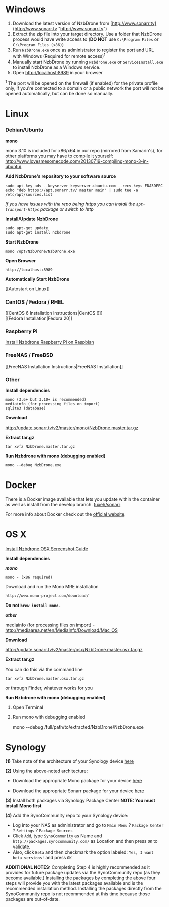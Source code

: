 # Windows
1. Download the latest version of NzbDrone from [http://www.sonarr.tv](http://www.sonarr.tv "http://www.sonarr.tv")
2. Extract the zip file into your target directory. Use a folder that NzbDrone process would have write access to (**DO NOT** use `C:\Program Files` or `C:\Program Files (x86)`)
3. Run `NzbDrone.exe` once as administrator to register the port and URL with Windows (Required for remote access)<sup>1</sup>
4. Manually start NzbDrone by running `Nzbdrone.exe` or `ServiceInstall.exe` to install NzbDrone as a Windows service.
5. Open [http://localhost:8989](http://localhost:8989) in your browser


<sup>1</sup> The port will be opened on the firewall (if enabled) for the private profile only, if you're connected to a domain or a public network the port will not be opened automatically, but can be done so manually.

# Linux #

### Debian/Ubuntu ###

**mono**

mono 3.10 is included for x86/x64 in our repo (mirrored from Xamarin's), for other platforms you may have to compile it yourself: http://www.lovesmesomecode.com/20130719-compiling-mono-3-in-ubuntu/

**Add NzbDrone's repository to your software source**
       

    sudo apt-key adv --keyserver keyserver.ubuntu.com --recv-keys FDA5DFFC
    echo "deb https://apt.sonarr.tv/ master main" | sudo tee -a /etc/apt/sources.list

*If you have issues with the repo being https you can install the `apt-transport-https` package or switch to http*

**Install/Update NzbDrone**
	
	sudo apt-get update
	sudo apt-get install nzbdrone 

**Start NzbDrone**

	mono /opt/NzbDrone/NzbDrone.exe

**Open Browser**

	http://localhost:8989

**Automatically Start NzbDrone**

[[Autostart on Linux]]

### CentOS / Fedora / RHEL ###
[[CentOS 6 Installation Instructions|CentOS 6]]<br />
[[Fedora Installation|Fedora 20]]
### Raspberry Pi ###
[Install Nzbdrone Raspberry Pi on Raspbian](http://www.htpcguides.com/install-sonarr-raspberry-pi-mono-310/)
### FreeNAS / FreeBSD ###
[[FreeNAS Installation Instructions|FreeNAS Installation]]
### Other ###
**Install dependencies**

    mono (3.6+ but 3.10+ is recommended)
    mediainfo (for processing files on import)
    sqlite3 (database)

**Download**

http://update.sonarr.tv/v2/master/mono/NzbDrone.master.tar.gz

**Extract tar.gz**

    tar xvfz NzbDrone.master.tar.gz

**Run Nzbdrone with mono (debugging enabled)**

    mono --debug NzbDrone.exe

# Docker

There is a Docker image available that lets you update within the container as well as install from the develop branch.  [tuxeh/sonarr](https://registry.hub.docker.com/u/tuxeh/sonarr/)

For more info about Docker check out the [official website](https://www.docker.com).

# OS X #
[Install Nzbdrone OSX Screenshot Guide](http://www.htpcguides.com/install-nzbdrone-osx/)

**Install dependencies**

***mono***
	
    mono - (x86 required)

Download and run the Mono MRE installation

    http://www.mono-project.com/download/

**Do not `brew install mono`.**

***other***

mediainfo (for processing files on import) - http://mediaarea.net/en/MediaInfo/Download/Mac_OS

**Download**

http://update.sonarr.tv/v2/master/osx/NzbDrone.master.osx.tar.gz

**Extract tar.gz**

You can do this via the command line

    tar xvfz NzbDrone.master.osx.tar.gz

or through Finder, whatever works for you

**Run Nzbdrone with mono (debugging enabled)**

1) Open Terminal
2) Run mono with debugging enabled

    mono --debug /full/path/to/extracted/NzbDrone/NzbDrone.exe  

# Synology #
**(1)** Take note of the architecture of your Synology device [here](https://github.com/SynoCommunity/spksrc/wiki/Architecture-per-Synology-model)

**(2)** Using the above-noted architecture:

* Download the appropriate Mono package for your device [here](https://dl.dropboxusercontent.com/u/300345/spk/mono/index.html)

* Download the appropriate Sonarr package for your device [here](https://dl.dropboxusercontent.com/u/300345/spk/nzbdrone/index.html)

**(3)** Install both packages via Synology Package Center **NOTE: You must install Mono first**

**(4)** Add the SynoCommunity repo to your Synology device:


* Log into your NAS as administrator and go to `Main Menu` ? `Package Center` ? `Settings` ? `Package Sources`
* Click `Add`, type `SynoCommunity` as Name and `http://packages.synocommunity.com/` as Location and then press `OK` to validate.
* Also, click `Beta` and then checkmark the option labeled: `Yes, I want beta versions!` and press `OK`

**ADDITIONAL NOTES:** Completing Step 4 is highly recommended as it provides for future package updates via the SynoCommunity repo (as they become available.) Installing the packages by completing the above four steps will provide you with the latest packages available and is the recommended installation method. Installing the packages directly from the SynoCommunity repo is not recommended at this time because those packages are out-of-date.